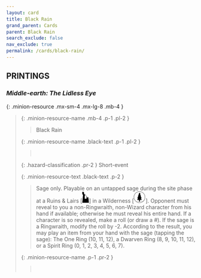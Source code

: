 ```yaml
---
layout: card
title: Black Rain
grand_parent: Cards
parent: Black Rain
search_exclude: false
nav_exclude: true
permalink: /cards/black-rain/
---
```


## PRINTINGS


### _Middle-earth: The Lidless Eye_

{: .minion-resource .mx-sm-4 .mx-lg-8 .mb-4 }
> {: .minion-resource-name .mb-4 .p-1 .pl-2 }
> > <div class="hazard-mp"></div>
> > <div class="card-name">Black Rain</div>
>
> {: .minion-resource-name .black-text .p-1 .pl-2 }
> > &nbsp;
>
> {: .hazard-classification .pr-2 }
> Short-event
>
> {: .minion-resource-text .black-text .p-2 }
> > Sage only. Playable on an untapped sage during the site phase at a Ruins & Lairs \[![](/assets/images/ruinlair.svg)] in a Wilderness \[![](/assets/images/wilderness.svg)]. Opponent must reveal to you a non-Ringwraith, non-Wizard character from his hand if available; otherwise he must reveal his entire hand. If a character is so revealed, make a roll (or draw a #). If the sage is a Ringwraith, modify the roll by -2. According to the result, you may play an item from your hand with the sage (tapping the sage): The One Ring (10, 11, 12), a Dwarven Ring (8, 9, 10, 11, 12), or a Spirit Ring (0, 1, 2, 3, 4, 5, 6, 7). 
> 
> {: .minion-resource-name .p-1 .pr-2 }
> > <div class="card-shield"></div>
> > <div class="card-corruption-white">&nbsp;</div>
